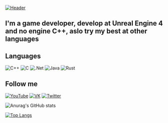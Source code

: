 [![Header](https://github.com/Ivanplat/GitHubREADME/blob/main/assets/channels4_banner.jpg)](https://www.youtube.com/channel/UC-_xuBymQHCMbVaQP7_kj9g)  

## I'm a game developer, develop at Unreal Engine 4 and no engine C++, aslo try my best at other languages  

## Languages  

![C++](https://img.shields.io/badge/-C++-090909??style=for-the-badge&logo=C%2b%2b&logoColor=6296CC)
![C](https://img.shields.io/badge/-C-090909??style=for-the-badge&logo=C)
![.Net](https://img.shields.io/badge/-.NetCore-090909??style=for-the-badge&logo=.Net)
![Java](https://img.shields.io/badge/-Java-090909??style=for-the-badge&logo=Java&logoColor=E9D)
![Rust](https://img.shields.io/badge/-Rust-090909??style=for-the-badge&logo=Rust&logoColor=B12)



## Follow me 

[![YouTube](https://img.shields.io/badge/-YouTube-090909??style=for-the-badge&logo=YouTube&logoColor=FF0000)](https://www.youtube.com/channel/UC-_xuBymQHCMbVaQP7_kj9g)
[![VK](https://img.shields.io/badge/-VK-090909??style=for-the-badge&logo=Vk&logoColor=blue)](https://vk.com/id445781020)
[![Twitter](https://img.shields.io/badge/-Twitter-090909??style=for-the-badge&logo=Twitter)](https://twitter.com/EventGra)




![Anurag's GitHub stats](https://github-readme-stats.vercel.app/api?username=Ivanplat&count_private=true)

[![Top Langs](https://github-readme-stats.vercel.app/api/top-langs/?username=Ivanplat&layout=compact)](https://github.com/anuraghazra/github-readme-stats)
